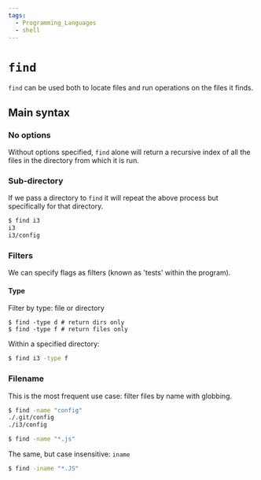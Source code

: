 ```yaml
---
tags:
  - Programming_Languages
  - shell
---
```


# `find`

`find` can be used both to locate files and run operations on the files it finds.

## Main syntax

### No options
Without options specified, `find` alone will return a recursive index of all the files in the directory from which it is run.

### Sub-directory
If we pass a directory to `find` it will repeat the above process but specifically for that directory.

```bash
$ find i3
i3
i3/config
```

### Filters
We can specify flags as filters (known as 'tests' within the program).

#### Type
Filter by type: file or directory

```
$ find -type d # return dirs only
$ find -type f # return files only
```

Within a specified directory:

```bash
$ find i3 -type f
```

### Filename
This is the most frequent use case: filter files by name with globbing.

```bash
$ find -name "config"
./.git/config
./i3/config
```

```bash
$ find -name "*.js"
```

The same, but case insensitive: `iname`

```bash
$ find -iname "*.JS"
```